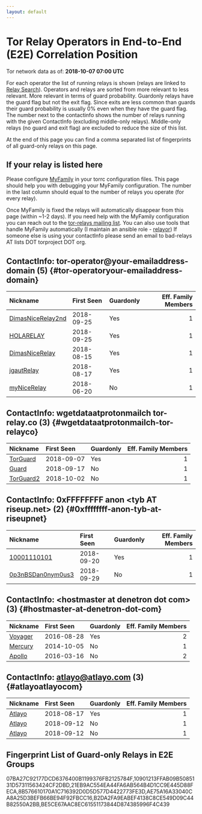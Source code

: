 ```yaml
---
layout: default
---
```



# Tor Relay Operators in End-to-End (E2E) Correlation Position

Tor network data as of: **2018-10-07 07:00 UTC**

For each operator the list of running relays is shown (relays are linked to [Relay Search](https://metrics.torproject.org/rs.html)).
Operators and relays are sorted from more relevant to less relevant. More relevant in terms of guard probability.
Guardonly relays have the guard flag but not the exit flag.
Since exits are less common than guards their guard probability is usually 0% even when they have the guard flag.
The number next to the contactinfo shows the number of relays running with the given ContactInfo (excluding middle-only relays).
Middle-only relays (no guard and exit flag) are excluded to reduce the size of this list.

At the end of this page you can find a comma separated list of fingerprints of all guard-only relays on this page.

## If your relay is listed here
Please configure [MyFamily](https://www.torproject.org/docs/tor-manual.html.en#MyFamily) in your torrc configuration files.
This page should help you with debugging your MyFamily configuration. The number in the last column should equal to the number of
relays you operate (for every relay).

Once MyFamily is fixed the relays will automatically disappear from this page (within ~1-2 days).
If you need help with the MyFamily configuration you can reach out to the
[tor-relays mailing list](https://lists.torproject.org/cgi-bin/mailman/listinfo/tor-relays).
You can also use tools that handle MyFamily automatically (I maintain an ansible role - 
[relayor](https://medium.com/@nusenu/deploying-tor-relays-with-ansible-6612593fa34d))
If someone else is using your contactInfo please send an email to bad-relays AT lists DOT torproject DOT org.


## ContactInfo: tor-operator@your-emailaddress-domain (5) {#tor-operatoryour-emailaddress-domain}

| Nickname                                                                                                     | First Seen   | Guardonly   |   Eff. Family Members |
|:-------------------------------------------------------------------------------------------------------------|:-------------|:------------|----------------------:|
| [DimasNiceRelay2nd](https://metrics.torproject.org/rs.html#details/10901213FFAB09B5085131D57311563424CF2DBD) | 2018-09-25   | Yes         |                     1 |
| [HOLARELAY](https://metrics.torproject.org/rs.html#details/B2DA2FA9EABEF4138C8CE549D09C44B82550A2BB)         | 2018-09-25   | Yes         |                     1 |
| [DimasNiceRelay](https://metrics.torproject.org/rs.html#details/BE5CE67AAC8EC61551173844D874385996F4C439)    | 2018-08-15   | Yes         |                     1 |
| [jgautRelay](https://metrics.torproject.org/rs.html#details/21EB9AC554EA44FA6AB564B4D1CC9E445D88FECA)        | 2018-08-17   | Yes         |                     1 |
| [myNiceRelay](https://metrics.torproject.org/rs.html#details/9FC15C742C2E95A34F104CB5A0826C6659CFF2B7)       | 2018-06-20   | No          |                     1 |

## ContactInfo: wgetdataatprotonmailch tor-relay.co (3) {#wgetdataatprotonmailch-tor-relayco}

| Nickname                                                                                             | First Seen   | Guardonly   |   Eff. Family Members |
|:-----------------------------------------------------------------------------------------------------|:-------------|:------------|----------------------:|
| [TorGuard](https://metrics.torproject.org/rs.html#details/8B576610170A1C716392D0D5D577D4422773FE3D)  | 2018-09-07   | Yes         |                     1 |
| [Guard](https://metrics.torproject.org/rs.html#details/04A1785CDA43C3815DFEE6FF25404CD42CAD34F5)     | 2018-09-17   | No          |                     1 |
| [TorGuard2](https://metrics.torproject.org/rs.html#details/CC7A883192343204522D90A03214DD21B6430524) | 2018-10-02   | No          |                     1 |

## ContactInfo: 0xFFFFFFFF anon &lt;tyb AT riseup.net&gt; (2) {#0xffffffff-anon-tyb-at-riseupnet}

| Nickname                                                                                                     | First Seen   | Guardonly   |   Eff. Family Members |
|:-------------------------------------------------------------------------------------------------------------|:-------------|:------------|----------------------:|
| [10001110101](https://metrics.torproject.org/rs.html#details/F550E3E12827FEBAAB3836C17CCEE4FFC1E2FBA4)       | 2018-09-20   | Yes         |                     1 |
| [0p3nBSDan0nym0us3](https://metrics.torproject.org/rs.html#details/D731A6371B751D8FA12FB0C1E4B2D3AF739179FE) | 2018-09-29   | No          |                     1 |

## ContactInfo: &lt;hostmaster at denetron dot com&gt; (3) {#hostmaster-at-denetron-dot-com}

| Nickname                                                                                           | First Seen   | Guardonly   |   Eff. Family Members |
|:---------------------------------------------------------------------------------------------------|:-------------|:------------|----------------------:|
| [Voyager](https://metrics.torproject.org/rs.html#details/AE75A16A33040CA8A25D3BEFB66BE94F92FBCC16) | 2016-08-28   | Yes         |                     2 |
| [Mercury](https://metrics.torproject.org/rs.html#details/484CEAF51A37EC992645FB6257B2EBC4AE20D9B7) | 2014-10-05   | No          |                     1 |
| [Apollo](https://metrics.torproject.org/rs.html#details/9A630383897133B05DB56532ECC91214CF195F68)  | 2016-03-16   | No          |                     2 |

## ContactInfo: atlayo@atlayo.com (3) {#atlayoatlayocom}

| Nickname                                                                                          | First Seen   | Guardonly   |   Eff. Family Members |
|:--------------------------------------------------------------------------------------------------|:-------------|:------------|----------------------:|
| [Atlayo](https://metrics.torproject.org/rs.html#details/07BA27C92177DCD6376400B1199376FB2125784F) | 2018-08-17   | Yes         |                     1 |
| [Atlayo](https://metrics.torproject.org/rs.html#details/C0B8FF979391F16BB63BDC5D226F33CA6585A86E) | 2018-09-12   | No          |                     1 |
| [Atlayo](https://metrics.torproject.org/rs.html#details/DE6121CF984616A1F158C39F87219EA97EC2EA4A) | 2018-09-12   | No          |                     1 |


## Fingerprint List of Guard-only Relays in E2E Groups

07BA27C92177DCD6376400B1199376FB2125784F,10901213FFAB09B5085131D57311563424CF2DBD,21EB9AC554EA44FA6AB564B4D1CC9E445D88FECA,8B576610170A1C716392D0D5D577D4422773FE3D,AE75A16A33040CA8A25D3BEFB66BE94F92FBCC16,B2DA2FA9EABEF4138C8CE549D09C44B82550A2BB,BE5CE67AAC8EC61551173844D874385996F4C439